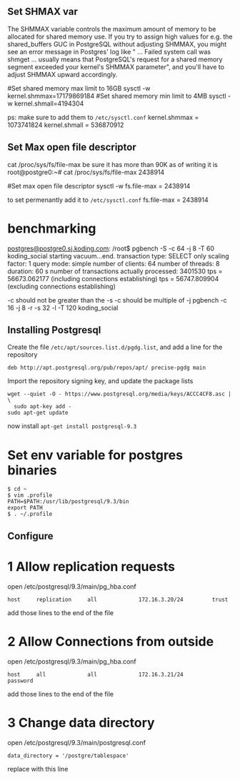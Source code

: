 ## Set SHMAX var
The SHMMAX variable controls the maximum amount of memory to be allocated for shared memory use. If you try to assign high values for e.g. the shared_buffers GUC in PostgreSQL without adjusting SHMMAX, you might see an error message in Postgres' log like " ... Failed system call was shmget ... usually means that PostgreSQL's request for a shared memory segment exceeded your kernel's SHMMAX parameter", and you'll have to adjust SHMMAX upward accordingly.

#Set shared memory max limit to 16GB
sysctl -w kernel.shmmax=17179869184
#Set shared memory min limit to 4MB
sysctl -w kernel.shmall=4194304


ps: make sure to add them to `/etc/sysctl.conf`
kernel.shmmax = 1073741824
kernel.shmall = 536870912


## Set Max open file descriptor
cat /proc/sys/fs/file-max
be sure it has more than 90K
as of writing it is
root@postgre0:~# cat /proc/sys/fs/file-max
2438914

#Set max open file descriptor
sysctl -w fs.file-max = 2438914

to set permenantly add it to `/etc/sysctl.conf`
fs.file-max = 2438914


# benchmarking
postgres@postgre0.sj.koding.com: /root$ pgbench -S -c 64 -j 8 -T 60 koding_social
starting vacuum...end.
transaction type: SELECT only
scaling factor: 1
query mode: simple
number of clients: 64
number of threads: 8
duration: 60 s
number of transactions actually processed: 3401530
tps = 56673.062177 (including connections establishing)
tps = 56747.809904 (excluding connections establishing)

-c should not be greater than the -s
-c should be multiple of -j
pgbench -c 16 -j 8 -r -s 32 -l -T 120  koding_social


## Installing Postgresql
Create the file `/etc/apt/sources.list.d/pgdg.list`, and add a line for the repository

`deb http://apt.postgresql.org/pub/repos/apt/ precise-pgdg main`

Import the repository signing key, and update the package lists

```
wget --quiet -O - https://www.postgresql.org/media/keys/ACCC4CF8.asc | \
  sudo apt-key add -
sudo apt-get update
```


now install ` apt-get install postgresql-9.3 `


# Set env variable for postgres binaries
```
$ cd ~
$ vim .profile
PATH=$PATH:/usr/lib/postgresql/9.3/bin
export PATH
$ . ~/.profile

```


## Configure
# 1 Allow replication requests

open /etc/postgresql/9.3/main/pg_hba.conf

```
host     replication     all             172.16.3.20/24         trust
```
add those lines to the end of the file


# 2 Allow Connections from outside

open /etc/postgresql/9.3/main/pg_hba.conf

```
host     all             all             172.16.3.21/24         password
```
add those lines to the end of the file


# 3 Change data directory

open /etc/postgresql/9.3/main/postgresql.conf

```
data_directory = '/postgre/tablespace'
```
replace with this line


